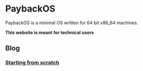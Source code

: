# PaybackOS

PaybackOS is a minimal OS written for 64 bit x86_64 machines.

**This website is meant for technical users**

## Blog

### [Starting from scratch](blog/startingover.md)
